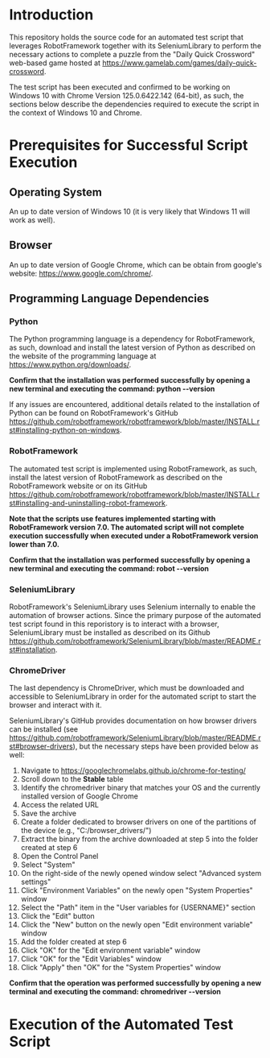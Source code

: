 # Introduction
This repository holds the source code for an automated test script that leverages RobotFramework together with its SeleniumLibrary to perform the necessary actions to complete a puzzle from the "Daily Quick Crossword" web-based game hosted at https://www.gamelab.com/games/daily-quick-crossword.


The test script has been executed and confirmed to be working on Windows 10 with Chrome Version 125.0.6422.142 (64-bit), as such, the sections below describe the dependencies required to execute the script in the context of Windows 10 and Chrome.


# Prerequisites for Successful Script Execution

## Operating System
An up to date version of Windows 10 (it is very likely that Windows 11 will work as well).

## Browser
An up to date version of Google Chrome, which can be obtain from google's website: https://www.google.com/chrome/.

## Programming Language Dependencies
### Python
The Python programming language is a dependency for RobotFramework, as such, download and install the latest version of Python as described on the website of the programming language at https://www.python.org/downloads/.

**Confirm that the installation was performed successfully by opening a new terminal and executing the command: python --version**

If any issues are encountered, additional details related to the installation of Python can be found on RobotFramework's GitHub https://github.com/robotframework/robotframework/blob/master/INSTALL.rst#installing-python-on-windows.


### RobotFramework
The automated test script is implemented using RobotFramework, as such, install the latest version of RobotFramework as described on the RobotFramework website or on its GitHub https://github.com/robotframework/robotframework/blob/master/INSTALL.rst#installing-and-uninstalling-robot-framework.

**Note that the scripts use features implemented starting with RobotFramework version 7.0. The automated script will not complete execution successfully when executed under a RobotFramework version lower than 7.0.**

**Confirm that the installation was performed successfully by opening a new terminal and executing the command: robot --version**


### SeleniumLibrary
RobotFramework's SeleniumLibrary uses Selenium internally to enable the automation of browser actions. Since the primary purpose of the automated test script found in this reporistory is to interact with a browser, SeleniumLibrary must be installed as described on its Github https://github.com/robotframework/SeleniumLibrary/blob/master/README.rst#installation.

### ChromeDriver
The last dependency is ChromeDriver, which must be downloaded and accessible to SeleniumLibrary in order for the automated script to start the browser and interact with it.

SeleniumLibrary's GitHub provides documentation on how browser drivers can be installed (see https://github.com/robotframework/SeleniumLibrary/blob/master/README.rst#browser-drivers), but the necessary steps have been provided below as well:
1. Navigate to https://googlechromelabs.github.io/chrome-for-testing/
2. Scroll down to the **Stable** table
3. Identify the chromedriver binary that matches your OS and the currently installed version of Google Chrome
4. Access the related URL
5. Save the archive
6. Create a folder dedicated to browser drivers on one of the partitions of the device (e.g., "C:/browser_drivers/")
7. Extract the binary from the archive downloaded at step 5 into the folder created at step 6
8. Open the Control Panel
9. Select "System"
10. On the right-side of the newly opened window select "Advanced system settings"
11. Click "Environment Variables" on the newly open "System Properties" window
12. Select the "Path" item in the "User variables for {USERNAME}" section
13. Click the "Edit" button
14. Click the "New" button on the newly open "Edit environment variable" window
15. Add the folder created at step 6
16. Click "OK" for the "Edit environment variable" window
17. Click "OK" for the "Edit Variables" window
18. Click "Apply" then "OK" for the "System Properties" window

**Confirm that the operation was performed successfully by opening a new terminal and executing the command: chromedriver --version**


# Execution of the Automated Test Script

